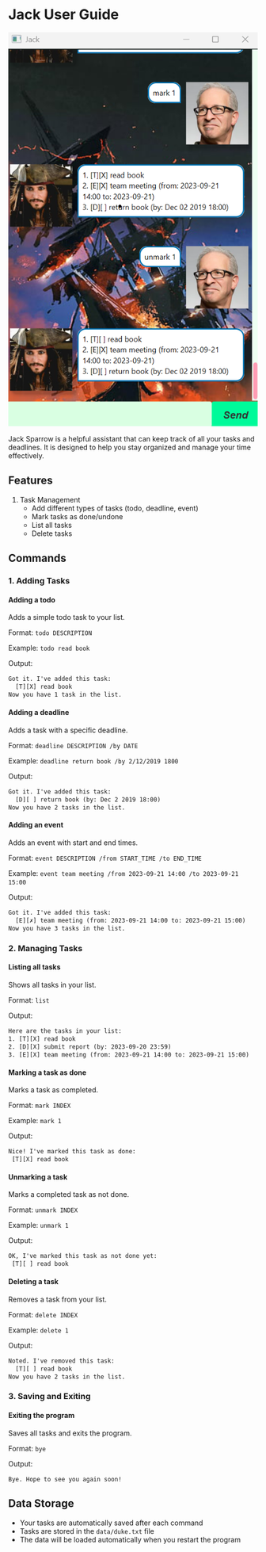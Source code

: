 # Jack User Guide

![Jack](../src/main/resources/images/Ui.png)

Jack Sparrow is a helpful assistant that can keep track of all your tasks and deadlines.
It is designed to help you stay organized and manage your time effectively.

## Features

1. Task Management
   - Add different types of tasks (todo, deadline, event)
   - Mark tasks as done/undone
   - List all tasks
   - Delete tasks

## Commands

### 1. Adding Tasks

#### Adding a todo
Adds a simple todo task to your list.

Format: `todo DESCRIPTION`

Example: `todo read book`

Output:
```
Got it. I've added this task:
  [T][X] read book
Now you have 1 task in the list.
```

#### Adding a deadline
Adds a task with a specific deadline.

Format: `deadline DESCRIPTION /by DATE`

Example: `deadline return book /by 2/12/2019 1800`

Output:
```
Got it. I've added this task:
  [D][ ] return book (by: Dec 2 2019 18:00)
Now you have 2 tasks in the list.
```

#### Adding an event
Adds an event with start and end times.

Format: `event DESCRIPTION /from START_TIME /to END_TIME`

Example: `event team meeting /from 2023-09-21 14:00 /to 2023-09-21 15:00`

Output:
```
Got it. I've added this task:
  [E][✗] team meeting (from: 2023-09-21 14:00 to: 2023-09-21 15:00)
Now you have 3 tasks in the list.
```

### 2. Managing Tasks

#### Listing all tasks
Shows all tasks in your list.

Format: `list`

Output:
```
Here are the tasks in your list:
1. [T][X] read book
2. [D][X] submit report (by: 2023-09-20 23:59)
3. [E][X] team meeting (from: 2023-09-21 14:00 to: 2023-09-21 15:00)
```

#### Marking a task as done
Marks a task as completed.

Format: `mark INDEX`

Example: `mark 1`

Output:
```
Nice! I've marked this task as done:
 [T][X] read book
```

#### Unmarking a task
Marks a completed task as not done.

Format: `unmark INDEX`

Example: `unmark 1`

Output:
```
OK, I've marked this task as not done yet:
 [T][ ] read book
```

#### Deleting a task
Removes a task from your list.

Format: `delete INDEX`

Example: `delete 1`

Output:
```
Noted. I've removed this task:
  [T][ ] read book
Now you have 2 tasks in the list.
```

### 3. Saving and Exiting

#### Exiting the program
Saves all tasks and exits the program.

Format: `bye`

Output:
```
Bye. Hope to see you again soon!
```

## Data Storage
- Your tasks are automatically saved after each command
- Tasks are stored in the `data/duke.txt` file
- The data will be loaded automatically when you restart the program
